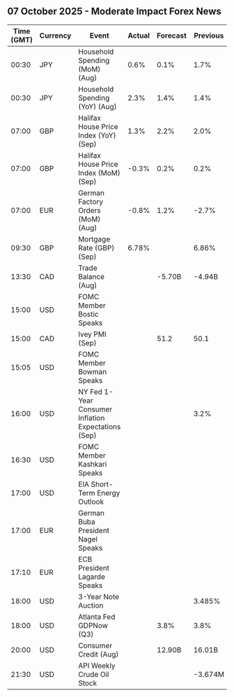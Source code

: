## 07 October 2025 - Moderate Impact Forex News

| Time (GMT) | Currency | Event | Actual | Forecast | Previous |
|------|----------|-------|--------|----------|----------|
| 00:30 | JPY | Household Spending (MoM) (Aug) | 0.6% | 0.1% | 1.7% |
| 00:30 | JPY | Household Spending (YoY) (Aug) | 2.3% | 1.4% | 1.4% |
| 07:00 | GBP | Halifax House Price Index (YoY) (Sep) | 1.3% | 2.2% | 2.0% |
| 07:00 | GBP | Halifax House Price Index (MoM) (Sep) | -0.3% | 0.2% | 0.2% |
| 07:00 | EUR | German Factory Orders (MoM) (Aug) | -0.8% | 1.2% | -2.7% |
| 09:30 | GBP | Mortgage Rate (GBP) (Sep) | 6.78% |  | 6.86% |
| 13:30 | CAD | Trade Balance (Aug) |  | -5.70B | -4.94B |
| 15:00 | USD | FOMC Member Bostic Speaks |  |  |  |
| 15:00 | CAD | Ivey PMI (Sep) |  | 51.2 | 50.1 |
| 15:05 | USD | FOMC Member Bowman Speaks |  |  |  |
| 16:00 | USD | NY Fed 1-Year Consumer Inflation Expectations (Sep) |  |  | 3.2% |
| 16:30 | USD | FOMC Member Kashkari Speaks |  |  |  |
| 17:00 | USD | EIA Short-Term Energy Outlook |  |  |  |
| 17:00 | EUR | German Buba President Nagel Speaks |  |  |  |
| 17:10 | EUR | ECB President Lagarde Speaks |  |  |  |
| 18:00 | USD | 3-Year Note Auction |  |  | 3.485% |
| 18:00 | USD | Atlanta Fed GDPNow (Q3) |  | 3.8% | 3.8% |
| 20:00 | USD | Consumer Credit (Aug) |  | 12.90B | 16.01B |
| 21:30 | USD | API Weekly Crude Oil Stock |  |  | -3.674M |
